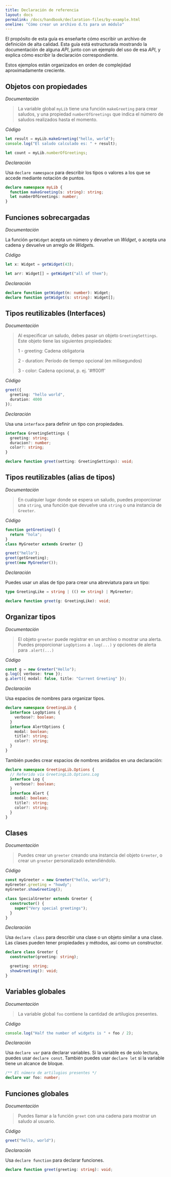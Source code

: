 ```yaml
---
title: Declaración de referencia
layout: docs
permalink: /docs/handbook/declaration-files/by-example.html
oneline: "Cómo crear un archivo d.ts para un módulo"
---
```


El propósito de esta guía es enseñarte cómo escribir un archivo de definición de alta calidad.
Esta guía está estructurada mostrando la documentación de alguna *API*, junto con un ejemplo del uso de esa *API*,
y explica cómo escribir la declaración correspondiente.

Estos ejemplos están organizados en orden de complejidad aproximadamente creciente.

## Objetos con propiedades

*Documentación*

> La variable global `myLib` tiene una función `makeGreeting` para crear saludos,
> y una propiedad `numberOfGreetings` que indica el número de saludos realizados hasta el momento.

*Código*

```ts
let result = myLib.makeGreeting("hello, world");
console.log("El saludo calculado es: " + result);

let count = myLib.numberOfGreetings;
```

*Declaración*

Usa `declare namespace` para describir los tipos o valores a los que se accede mediante notación de puntos.

```ts
declare namespace myLib {
  function makeGreeting(s: string): string;
  let numberOfGreetings: number;
}
```

## Funciones sobrecargadas

*Documentación*

La función `getWidget` acepta un número y devuelve un *Widget*, o acepta una cadena y devuelve un arreglo de *Widget*s.

*Código*

```ts
let x: Widget = getWidget(43);

let arr: Widget[] = getWidget("all of them");
```

*Declaración*

```ts
declare function getWidget(n: number): Widget;
declare function getWidget(s: string): Widget[];
```

## Tipos reutilizables (Interfaces)

*Documentación*

> Al especificar un saludo, debes pasar un objeto `GreetingSettings`.
> Este objeto tiene las siguientes propiedades:
>
> 1 - greeting: Cadena obligatoria
>
> 2 - duration: Período de tiempo opcional (en milisegundos)
>
> 3 - color: Cadena opcional, p. ej. '#ff00ff'

*Código*

```ts
greet({
  greeting: "hello world",
  duration: 4000
});
```

*Declaración*

Usa una `interface` para definir un tipo con propiedades.

```ts
interface GreetingSettings {
  greeting: string;
  duracion?: number;
  color?: string;
}

declare function greet(setting: GreetingSettings): void;
```

## Tipos reutilizables (alias de tipos)

*Documentación*

> En cualquier lugar donde se espera un saludo, puedes proporcionar una `string`, una función que devuelve una `string` o una instancia de `Greeter`.

*Código*

```ts
function getGreeting() {
  return "hola";
}
class MyGreeter extends Greeter {}

greet("hello");
greet(getGreeting);
greet(new MyGreeter());
```

*Declaración*

Puedes usar un alias de tipo para crear una abreviatura para un tipo:

```ts
type GreetingLike = string | (() => string) | MyGreeter;

declare function greet(g: GreetingLike): void;
```

## Organizar tipos

*Documentación*

> El objeto `greeter` puede registrar en un archivo o mostrar una alerta.
> Puedes proporcionar `LogOptions` a `.log(...)` y opciones de alerta para `.alert(...)`

*Código*

```ts
const g = new Greeter("Hello");
g.log({ verbose: true });
g.alert({ modal: false, title: "Current Greeting" });
```

*Declaración*

Usa espacios de nombres para organizar tipos.

```ts
declare namespace GreetingLib {
  interface LogOptions {
    verbose?: boolean;
  }
  interface AlertOptions {
    modal: boolean;
    title?: string;
    color?: string;
  }
}
```

También puedes crear espacios de nombres anidados en una declaración:

```ts
declare namespace GreetingLib.Options {
  // Referido vía GreetingLib.Options.Log
  interface Log {
    verbose?: boolean;
  }
  interface Alert {
    modal: boolean;
    title?: string;
    color?: string;
  }
}
```

## Clases

*Documentación*

> Puedes crear un `greeter` creando una instancia del objeto `Greeter`, o crear un `greeter` personalizado extendiéndolo.

*Código*

```ts
const myGreeter = new Greeter("hello, world");
myGreeter.greeting = "howdy";
myGreeter.showGreeting();

class SpecialGreeter extends Greeter {
  constructor() {
    super("Very special greetings");
  }
}
```

*Declaración*

Usa `declare class` para describir una clase o un objeto similar a una clase.
Las clases pueden tener propiedades y métodos, así como un constructor.

```ts
declare class Greeter {
  constructor(greeting: string);

  greeting: string;
  showGreeting(): void;
}
```

## Variables globales

*Documentación*

> La variable global `foo` contiene la cantidad de artilugios presentes.

*Código*

```ts
console.log("Half the number of widgets is " + foo / 2);
```

*Declaración*

Usa `declare var` para declarar variables.
Si la variable es de solo lectura, puedes usar `declare const`.
También puedes usar `declare let` si la variable tiene un alcance de bloque.

```ts
/** El número de artilugios presentes */
declare var foo: number;
```

## Funciones globales

*Documentación*

> Puedes llamar a la función `greet` con una cadena para mostrar un saludo al usuario.

*Código*

```ts
greet("hello, world");
```

*Declaración*

Usa `declare function` para declarar funciones.

```ts
declare function greet(greeting: string): void;
```

